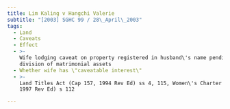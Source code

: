 ```yaml
---
title: Lim Kaling v Hangchi Valerie
subtitle: "[2003] SGHC 99 / 28\_April\_2003"
tags:
  - Land
  - Caveats
  - Effect
  - >-
    Wife lodging caveat on property registered in husband\'s name pending
    division of matrimonial assets
  - Whether wife has \"caveatable interest\"
  - >-
    Land Titles Act (Cap 157, 1994 Rev Ed) ss 4, 115, Women\'s Charter (Cap 353,
    1997 Rev Ed) s 112

---
```


